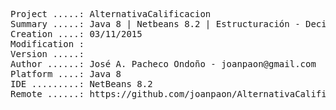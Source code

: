 <pre>

Project .....: AlternativaCalificacion
Summary .....: Java 8 | Netbeans 8.2 | Estructuración - Decisión [ Ampliación ] #04
Creation ....: 03/11/2015
Modification : 
Version .....: 
Author ......: José A. Pacheco Ondoño - joanpaon@gmail.com
Platform ....: Java 8
IDE .........: NetBeans 8.2
Remote ......: https://github.com/joanpaon/AlternativaCalificacion.git

</pre>
